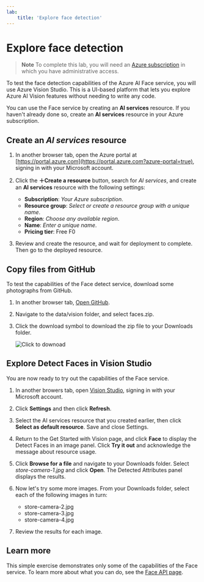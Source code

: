 ```yaml
---
lab:
    title: 'Explore face detection​'
---
```


# Explore face detection

> **Note**
> To complete this lab, you will need an [Azure subscription](https://azure.microsoft.com/free?azure-portal=true) in which you have administrative access.

To test the face detection capabilities of the Azure AI Face service, you will use Azure Vision Studio. This is a UI-based platform that lets you explore Azure AI Vision features without needing to write any code.

You can use the Face service by creating an **AI services** resource. If you haven't already done so, create an **AI services** resource in your Azure subscription.

## Create an *AI services* resource

1. In another browser tab, open the Azure portal at [https://portal.azure.com](https://portal.azure.com?azure-portal=true), signing in with your Microsoft account.

1. Click the **&#65291;Create a resource** button, search for *AI services*, and create an **AI services** resource with the following settings:
    - **Subscription**: *Your Azure subscription*.
    - **Resource group**: *Select or create a resource group with a unique name*.
    - **Region**: *Choose any available region*.
    - **Name**: *Enter a unique name*.
    - **Pricing tier**: Free F0

1. Review and create the resource, and wait for deployment to complete. Then go to the deployed resource.

## Copy files from GitHub

To test the capabilities of the Face detect service, download some photographs from GitHub. 

1. In another browser tab, [Open GitHub](https://github.com/MicrosoftLearning/AI-900-AIFundamentals).

1. Navigate to the data/vision folder, and select faces.zip. 

1. Click the download symbol to download the zip file to your Downloads folder. 

    ![Click to downoad](media/download.png)       


## Explore Detect Faces in Vision Studio

You are now ready to try out the capabilities of the Face service.

1. In another browers tab, open [Vision Studio](https://portal.vision.cognitive.azure.com/), signing in with your Microsoft account. 

1. Click **Settings** and then click **Refresh**.

1.  Select the AI services resource that you created earlier, then click **Select as default resource**. Save and close Settings. 
1.	Return to the Get Started with Vision page, and click **Face** to display the Detect Faces in an image panel. Click **Try it out** and acknowledge the message about resource usage. 
1.	Click **Browse for a file** and navigate to your Downloads folder. Select *store-camera-1.jpg* and click **Open**. The Detected Attributes panel displays the results. 

1. Now let's try some more images. From your Downloads folder, select each of the following images in turn:

   - store-camera-2.jpg
   - store-camera-3.jpg
   - store-camera-4.jpg

1. Review the results for each image.

## Learn more

This simple exercise demonstrates only some of the capabilities of the Face service. To learn more about what you can do, see the [Face API page](https://azure.microsoft.com/products/cognitive-services/vision-services).
